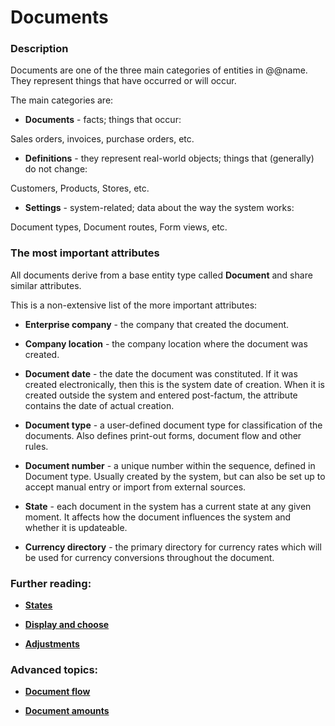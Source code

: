 # Documents


### Description
Documents are one of the three main categories of entities in @@name. They represent things that have occurred or will occur.

The main categories are:

- **Documents** - facts; things that occur:

Sales orders, invoices, purchase orders, etc.

- **Definitions** - they represent real-world objects; things that (generally) do not change:

Customers, Products, Stores, etc.

- **Settings** - system-related; data about the way the system works:

Document types, Document routes, Form views, etc.

### The most important attributes

All documents derive from a base entity type called **Document** and share similar attributes.

This is a non-extensive list of the more important attributes:

- **Enterprise company** - the company that created the document.

- **Company location** - the company location where the document was created.

- **Document date** - the date the document was constituted. If it was created electronically, then this is the system date of creation. When it is created outside the system and entered post-factum, the attribute contains the date of actual creation.

- **Document type** - a user-defined document type for classification of the documents. Also defines print-out forms, document flow and other rules.

- **Document number** - a unique number within the sequence, defined in Document type. Usually created by the system, but can also be set up to accept manual entry or import from external sources.

- **State** - each document in the system has a current state at any given moment. It affects how the document influences the system and whether it is updateable.

- **Currency directory** - the primary directory for currency rates which will be used for currency conversions throughout the document. 


### Further reading:

- **[States](states.md)**

- **[Display and choose](display.md)**

- **[Adjustments](adjustments.md)**

### Advanced topics:

- **[Document flow](~/tech/advanced/document-flow/index.md)**

- **[Document amounts](../tech/advanced/document-amounts/index.md)**

